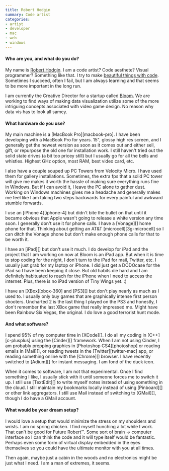 ```yaml
---
title: Robert Hodgin
summary: Code artist
categories:
- artist
- developer
- mac
- web
- windows
---
```


#### Who are you, and what do you do?

My name is [Robert Hodgin](http://roberthodgin.com/ "Robert's website."). I am a code artist? Code aesthete? Visual programmer? Something like that. I try to make [beautiful things with code](http://vimeo.com/flight404/videos "Robert's videos on Vimeo."). Sometimes I succeed, often I fail, but I am always learning and that seems to be more important in the long run.

I am currently the Creative Director for a startup called [Bloom](http://bloom.io/ "A visualisation company."). We are working to find ways of making data visualization utilize some of the more intriguing concepts associated with video game design. No reason why data vis has to look all samey.

#### What hardware do you use?

My main machine is a [MacBook Pro][macbook-pro]. I have been developing with a MacBook Pro for years. 15", glossy high res screen, and I generally get the newest version as soon as it comes out and either sell, gift, or repurpose the old one for installation work. I still haven't tried out the solid state drives (a bit too pricey still) but I usually go for all the bells and whistles. Highest GHz option, most RAM, best video card, etc.

I also have a couple souped up PC Towers from Velocity Micro. I have used them for gallery installations. Sometimes, the extra fps that a solid PC tower will give me makes it worth the hassle of making sure everything runs fine in Windows. But if I can avoid it, I leave the PC alone to gather dust. Working on Windows machines gives me a headache and generally makes me feel like I am taking two steps backwards for every painful and awkward stumble forwards.

I use an [iPhone 4][iphone-4] but didn't bite the bullet on that until it became obvious that Apple wasn't going to release a white version any time soon. I generally don't use it for phone calls. I have a [Vonage][] home phone for that. Thinking about getting an AT&T [microcell][3g-microcell] so I can ditch the Vonage phone but don't make enough phone calls for that to be worth it.

I have an [iPad][] but don't use it much. I do develop for iPad and the project that I am working on now at Bloom is an iPad app. But when it is time to stop coding for the night, I don't turn to the iPad for mail, Twitter, etc. I usually just grab for my laptop or iPhone. I did just get a DODOcase for the iPad so I have been keeping it close. But old habits die hard and I am definitely habituated to reach for the iPhone when I need to access the internet. Plus, there is no iPad version of Tiny Wings yet. :)

I have an [XBox][xbox-360] and [PS3][] but don't play nearly as much as I used to. I usually only buy games that are graphically intense first person shooters. Uncharted 2 is the last thing I played on the PS3 and honestly, I don't remember the last XBox game that really impressed me. Might have been Rainbow Six Vegas, the original. I do love a good terrorist hunt mode.

#### And what software?

I spend 95% of my computer time in [XCode][]. I do all my coding in [C++][c-plusplus] using the [Cinder][] framework. When I am not using Cinder, I am probably prepping graphics in [Photoshop CS4][photoshop] or reading emails in [Mail][], or reading tweets in the [Twitter][twitter-mac] app, or reading something online with the [Chrome][] browser. I have recently switched to [Adium][] for instant messaging. I am fond of the duck icon. 

When it comes to software, I am not that experimental. Once I find something I like, I usually stick with it until someone forces me to switch it up. I still use [TextEdit][] to write myself notes instead of using something in the cloud. I still maintain my bookmarks locally instead of using [Pinboard][] or other link aggregators. I still use Mail instead of switching to [GMail][], though I do have a GMail account.

#### What would be your dream setup?

I would love a setup that would minimize the stress on my shoulders and wrists. I am no spring chicken. I find myself hunching a lot while I work. That can't be good for Future Robert™. Some sort of brain -> computer interface so I can think the code and it will type itself would be fantastic. Perhaps even some form of virtual display embedded in the eyes themselves so you could have the ultimate monitor with you at all times.

Then again, maybe just a cabin in the woods and no electronics might be just what I need. I am a man of extremes, it seems.